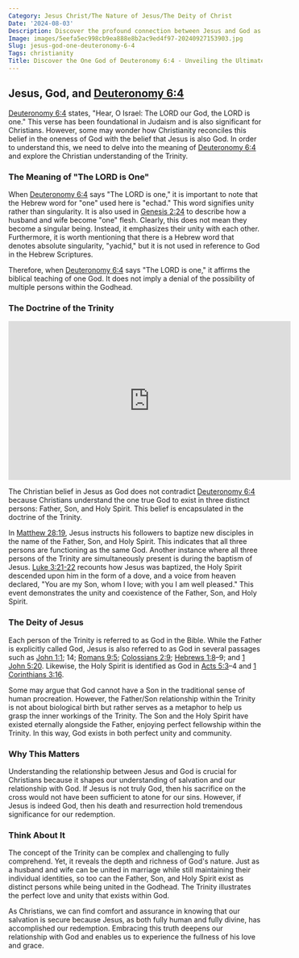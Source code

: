 ```yaml
---
Category: Jesus Christ/The Nature of Jesus/The Deity of Christ
Date: '2024-08-03'
Description: Discover the profound connection between Jesus and God as referenced in Deuteronomy 6:4. Unveil the significance of this biblical verse in understanding the divine nature.
Image: images/5eefa5ec998cb9ea888e8b2ac9ed4f97-20240927153903.jpg
Slug: jesus-god-one-deuteronomy-6-4
Tags: christianity
Title: Discover the One God of Deuteronomy 6:4 - Unveiling the Ultimate Truth
---
```


## Jesus, God, and [Deuteronomy 6:4](https://www.bibleref.com/Deuteronomy/6/Deuteronomy-6-4.html)

[Deuteronomy 6:4](https://www.bibleref.com/Deuteronomy/6/Deuteronomy-6-4.html) states, "Hear, O Israel: The LORD our God, the LORD is one." This verse has been foundational in Judaism and is also significant for Christians. However, some may wonder how Christianity reconciles this belief in the oneness of God with the belief that Jesus is also God. In order to understand this, we need to delve into the meaning of [Deuteronomy 6:4](https://www.bibleref.com/Deuteronomy/6/Deuteronomy-6-4.html) and explore the Christian understanding of the Trinity.

### The Meaning of "The LORD is One"

When [Deuteronomy 6:4](https://www.bibleref.com/Deuteronomy/6/Deuteronomy-6-4.html) says "The LORD is one," it is important to note that the Hebrew word for "one" used here is "echad." This word signifies unity rather than singularity. It is also used in [Genesis 2:24](https://www.bibleref.com/Genesis/2/Genesis-2-24.html) to describe how a husband and wife become "one" flesh. Clearly, this does not mean they become a singular being. Instead, it emphasizes their unity with each other. Furthermore, it is worth mentioning that there is a Hebrew word that denotes absolute singularity, "yachid," but it is not used in reference to God in the Hebrew Scriptures.

Therefore, when [Deuteronomy 6:4](https://www.bibleref.com/Deuteronomy/6/Deuteronomy-6-4.html) says "The LORD is one," it affirms the biblical teaching of one God. It does not imply a denial of the possibility of multiple persons within the Godhead.

### The Doctrine of the Trinity


<iframe width="560" height="315" src="https://www.youtube.com/embed/_DRu1aE4y-s" frameborder="0" allow="autoplay; encrypted-media" allowfullscreen></iframe>


The Christian belief in Jesus as God does not contradict [Deuteronomy 6:4](https://www.bibleref.com/Deuteronomy/6/Deuteronomy-6-4.html) because Christians understand the one true God to exist in three distinct persons: Father, Son, and Holy Spirit. This belief is encapsulated in the doctrine of the Trinity.

In [Matthew 28:19](https://www.bibleref.com/Matthew/28/Matthew-28-19.html), Jesus instructs his followers to baptize new disciples in the name of the Father, Son, and Holy Spirit. This indicates that all three persons are functioning as the same God. Another instance where all three persons of the Trinity are simultaneously present is during the baptism of Jesus. [Luke 3:21-22](https://www.bibleref.com/Luke/3/Luke-3-21.html) recounts how Jesus was baptized, the Holy Spirit descended upon him in the form of a dove, and a voice from heaven declared, "You are my Son, whom I love; with you I am well pleased." This event demonstrates the unity and coexistence of the Father, Son, and Holy Spirit.

### The Deity of Jesus

Each person of the Trinity is referred to as God in the Bible. While the Father is explicitly called God, Jesus is also referred to as God in several passages such as [John 1:1](https://www.bibleref.com/John/1/John-1-1.html); 14; [Romans 9:5](https://www.bibleref.com/Romans/9/Romans-9-5.html); [Colossians 2:9](https://www.bibleref.com/Colossians/2/Colossians-2-9.html); [Hebrews 1:8](https://www.bibleref.com/Hebrews/1/Hebrews-1-8.html)–9; and [1 John 5:20](https://www.bibleref.com/1-John/5/1-John-5-20.html). Likewise, the Holy Spirit is identified as God in [Acts 5:3](https://www.bibleref.com/Acts/5/Acts-5-3.html)–4 and [1 Corinthians 3:16](https://www.bibleref.com/1-Corinthians/3/1-Corinthians-3-16.html).

Some may argue that God cannot have a Son in the traditional sense of human procreation. However, the Father/Son relationship within the Trinity is not about biological birth but rather serves as a metaphor to help us grasp the inner workings of the Trinity. The Son and the Holy Spirit have existed eternally alongside the Father, enjoying perfect fellowship within the Trinity. In this way, God exists in both perfect unity and community.

### Why This Matters

Understanding the relationship between Jesus and God is crucial for Christians because it shapes our understanding of salvation and our relationship with God. If Jesus is not truly God, then his sacrifice on the cross would not have been sufficient to atone for our sins. However, if Jesus is indeed God, then his death and resurrection hold tremendous significance for our redemption.

### Think About It

The concept of the Trinity can be complex and challenging to fully comprehend. Yet, it reveals the depth and richness of God's nature. Just as a husband and wife can be united in marriage while still maintaining their individual identities, so too can the Father, Son, and Holy Spirit exist as distinct persons while being united in the Godhead. The Trinity illustrates the perfect love and unity that exists within God.

As Christians, we can find comfort and assurance in knowing that our salvation is secure because Jesus, as both fully human and fully divine, has accomplished our redemption. Embracing this truth deepens our relationship with God and enables us to experience the fullness of his love and grace.